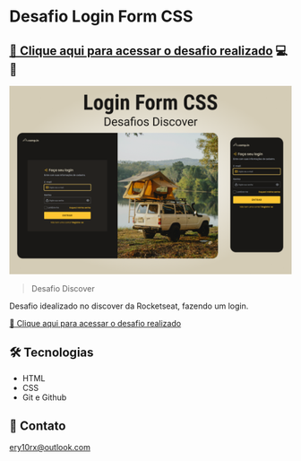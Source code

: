 # Desafio Login Form CSS

## [🔗 Clique aqui para acessar o desafio realizado](https://efficient-sloth-d85.notion.site/Desafio-Login-Form-CSS-a10caea5a183494e97eb9ce4f33536b3) 💻 📱
![desafio](./github/desafio.png)

> Desafio Discover

Desafio idealizado no discover da Rocketseat, fazendo um login.


[🔗 Clique aqui para acessar o desafio realizado](https://ery10.github.io/Login-Form/)

## 🛠 Tecnologias

- HTML
- CSS
- Git e Github

## 💙 Contato

ery10rx@outlook.com